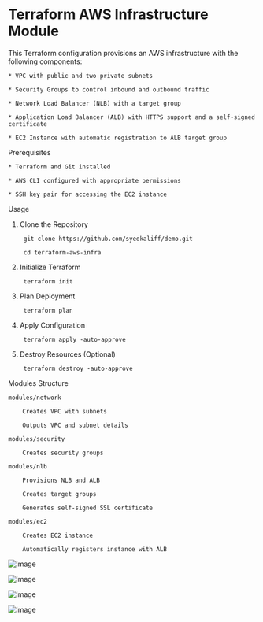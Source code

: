 # Terraform AWS Infrastructure Module

This Terraform configuration provisions an AWS infrastructure with the following components:

	* VPC with public and two private subnets

	* Security Groups to control inbound and outbound traffic

	* Network Load Balancer (NLB) with a target group

	* Application Load Balancer (ALB) with HTTPS support and a self-signed certificate

	* EC2 Instance with automatic registration to ALB target group


Prerequisites

	* Terraform and Git installed 

	* AWS CLI configured with appropriate permissions

	* SSH key pair for accessing the EC2 instance


Usage

1. Clone the Repository

 		git clone https://github.com/syedkaliff/demo.git

 		cd terraform-aws-infra

2. Initialize Terraform

 		terraform init

3. Plan Deployment

 		terraform plan

4. Apply Configuration

 		terraform apply -auto-approve

5. Destroy Resources (Optional)

   	 	terraform destroy -auto-approve


Modules Structure

	modules/network

		Creates VPC with subnets

		Outputs VPC and subnet details

	modules/security

		Creates security groups

	modules/nlb

		Provisions NLB and ALB

		Creates target groups

		Generates self-signed SSL certificate

	modules/ec2

		Creates EC2 instance

		Automatically registers instance with ALB
 
![image](https://github.com/user-attachments/assets/e63d6fc3-d299-4c73-957a-ad5fbbc4c35b)

![image](https://github.com/user-attachments/assets/a7476a8e-3bf3-4a6b-abc0-f2cd80fa622d)

![image](https://github.com/user-attachments/assets/8c7d4cf3-1273-4cb4-b86b-6dc8c22bd54a)

![image](https://github.com/user-attachments/assets/488e2819-2470-45b5-bc0c-9ee0699a453c)



